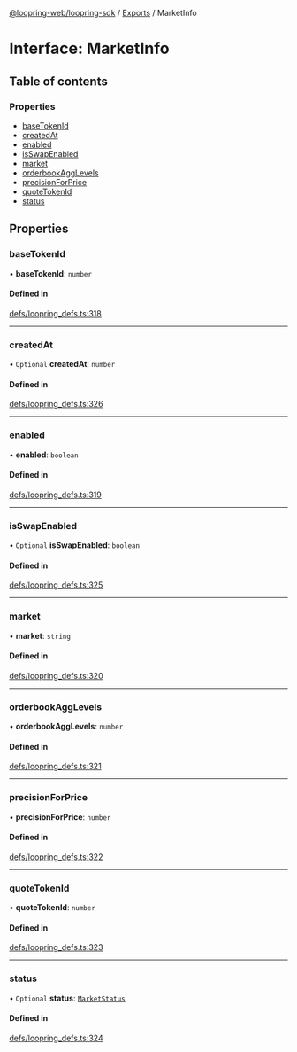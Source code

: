 [@loopring-web/loopring-sdk](../README.md) / [Exports](../modules.md) / MarketInfo

# Interface: MarketInfo

## Table of contents

### Properties

- [baseTokenId](MarketInfo.md#basetokenid)
- [createdAt](MarketInfo.md#createdat)
- [enabled](MarketInfo.md#enabled)
- [isSwapEnabled](MarketInfo.md#isswapenabled)
- [market](MarketInfo.md#market)
- [orderbookAggLevels](MarketInfo.md#orderbookagglevels)
- [precisionForPrice](MarketInfo.md#precisionforprice)
- [quoteTokenId](MarketInfo.md#quotetokenid)
- [status](MarketInfo.md#status)

## Properties

### baseTokenId

• **baseTokenId**: `number`

#### Defined in

[defs/loopring_defs.ts:318](https://github.com/Loopring/loopring_sdk/blob/fd60be9/src/defs/loopring_defs.ts#L318)

___

### createdAt

• `Optional` **createdAt**: `number`

#### Defined in

[defs/loopring_defs.ts:326](https://github.com/Loopring/loopring_sdk/blob/fd60be9/src/defs/loopring_defs.ts#L326)

___

### enabled

• **enabled**: `boolean`

#### Defined in

[defs/loopring_defs.ts:319](https://github.com/Loopring/loopring_sdk/blob/fd60be9/src/defs/loopring_defs.ts#L319)

___

### isSwapEnabled

• `Optional` **isSwapEnabled**: `boolean`

#### Defined in

[defs/loopring_defs.ts:325](https://github.com/Loopring/loopring_sdk/blob/fd60be9/src/defs/loopring_defs.ts#L325)

___

### market

• **market**: `string`

#### Defined in

[defs/loopring_defs.ts:320](https://github.com/Loopring/loopring_sdk/blob/fd60be9/src/defs/loopring_defs.ts#L320)

___

### orderbookAggLevels

• **orderbookAggLevels**: `number`

#### Defined in

[defs/loopring_defs.ts:321](https://github.com/Loopring/loopring_sdk/blob/fd60be9/src/defs/loopring_defs.ts#L321)

___

### precisionForPrice

• **precisionForPrice**: `number`

#### Defined in

[defs/loopring_defs.ts:322](https://github.com/Loopring/loopring_sdk/blob/fd60be9/src/defs/loopring_defs.ts#L322)

___

### quoteTokenId

• **quoteTokenId**: `number`

#### Defined in

[defs/loopring_defs.ts:323](https://github.com/Loopring/loopring_sdk/blob/fd60be9/src/defs/loopring_defs.ts#L323)

___

### status

• `Optional` **status**: [`MarketStatus`](../enums/MarketStatus.md)

#### Defined in

[defs/loopring_defs.ts:324](https://github.com/Loopring/loopring_sdk/blob/fd60be9/src/defs/loopring_defs.ts#L324)
